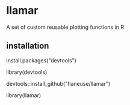 # llamar
A set of custom reusable plotting functions in R

## installation
install.packages("devtools")

library(devtools)

devtools::install_github("flaneuse/llamar")

library(llamar)
